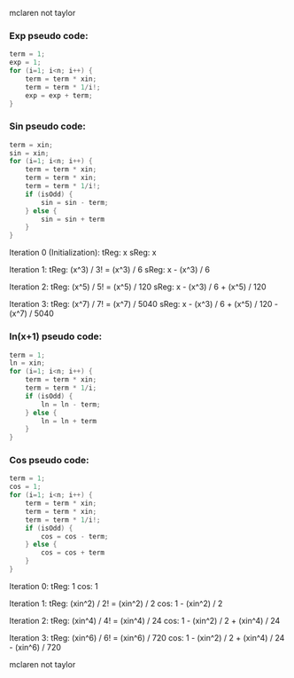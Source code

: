 mclaren not taylor

### Exp pseudo code: 
```c
term = 1;
exp = 1;
for (i=1; i<n; i++) {
    term = term * xin;
    term = term * 1/i!;
    exp = exp + term;
}
```

### Sin pseudo code: 
```c
term = xin;
sin = xin;
for (i=1; i<n; i++) {
    term = term * xin;
    term = term * xin;
    term = term * 1/i!;
    if (isOdd) {
        sin = sin - term;
    } else {
        sin = sin + term
    }
}
```
Iteration 0 (Initialization):
    tReg: x
    sReg: x

Iteration 1:
    tReg: (x^3) / 3! = (x^3) / 6
    sReg: x - (x^3) / 6

Iteration 2:
    tReg: (x^5) / 5! = (x^5) / 120
    sReg: x - (x^3) / 6 + (x^5) / 120

Iteration 3:
    tReg: (x^7) / 7! = (x^7) / 5040
    sReg: x - (x^3) / 6 + (x^5) / 120 - (x^7) / 5040

### ln(x+1) pseudo code: 
```c
term = 1;
ln = xin;
for (i=1; i<n; i++) {
    term = term * xin;
    term = term * 1/i;
    if (isOdd) {
        ln = ln - term;
    } else {
        ln = ln + term
    }
}
```


### Cos pseudo code: 
```c
term = 1;
cos = 1;
for (i=1; i<n; i++) {
    term = term * xin;
    term = term * xin;
    term = term * 1/i!;
    if (isOdd) {
        cos = cos - term;
    } else {
        cos = cos + term
    }
}
```
Iteration 0:
    tReg: 1
    cos: 1

Iteration 1:
    tReg: (xin^2) / 2! = (xin^2) / 2
    cos: 1 - (xin^2) / 2

Iteration 2:
    tReg: (xin^4) / 4! = (xin^4) / 24
    cos: 1 - (xin^2) / 2 + (xin^4) / 24

Iteration 3:
    tReg: (xin^6) / 6! = (xin^6) / 720
    cos: 1 - (xin^2) / 2 + (xin^4) / 24 - (xin^6) / 720

mclaren not taylor
